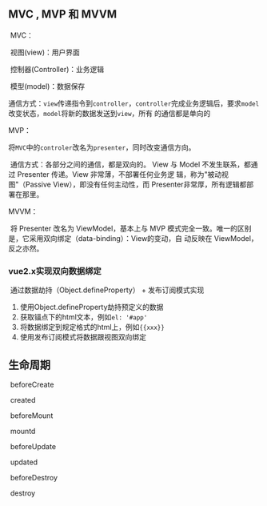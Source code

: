## MVC , MVP 和 MVVM

​	MVC：

​		视图(view)：用户界面

​		控制器(Controller)：业务逻辑

​		模型(model)：数据保存

​	通信方式：`view`传递指令到`controller`，`controller`完成业务逻辑后，要求`model`改变状态，`model`将新的数据发送到`view`，所有						的通信都是单向的

MVP：

​	将`MVC`中的`controler`改名为`presenter`，同时改变通信方向。

​	通信方式：各部分之间的通信，都是双向的。 View 与 Model 不发生联系，都通过 Presenter 传递。View 非常薄，不部署任何业务逻						辑，称为"被动视图"（Passive View），即没有任何主动性，而 Presenter非常厚，所有逻辑都部署在那里。

MVVM：		

​	将 Presenter 改名为 ViewModel，基本上与 MVP 模式完全一致。唯一的区别是，它采用双向绑定（data-binding）：View的变动，自	动反映在 ViewModel，反之亦然。

### vue2.x实现双向数据绑定

​	通过数据劫持（Object.defineProperty） + 发布订阅模式实现

1. 使用Object.defineProperty劫持预定义的数据
2. 获取锚点下的html文本，例如`el: '#app'`
3. 将数据绑定到规定格式的html上，例如`{{xxx}}`
4. 使用发布订阅模式将数据跟视图双向绑定

## 生命周期

​	beforeCreate

​	created

​	beforeMount

​	mountd

​	beforeUpdate

​	updated

​	beforeDestroy

​	destroy